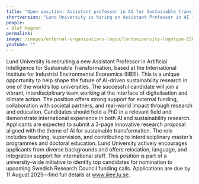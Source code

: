 ```yaml
---
title: "Open position: Assistant professor in AI for Sustainable transformation"
shortversion: "Lund University is hiring an Assistant Professor in AI for Sustainable Transformation at the IIIEE, focusing on cutting-edge interdisciplinary research that bridges digital technologies and climate action. The position offers strong support for external funding, teaching, and collaboration with societal partners, with a pathway to permanent employment. Applications are open until 11 August 2025, and international researchers are especially encouraged to apply."
people:
- Olof Mogren
permalink: 
image: /images/external-organizations-logos/lunduniversity-logotype-1500x1000px.webp
youtube: ""
--- 
```


Lund University is recruiting a new Assistant Professor in Artificial Intelligence for Sustainable Transformation, based at the International Institute for Industrial Environmental Economics (IIIEE).
This is a unique opportunity to help shape the future of AI-driven sustainability research in one of the world’s top universities.
The successful candidate will join a vibrant, interdisciplinary team working at the interface of digitalisation and climate action.
The position offers strong support for external funding, collaboration with societal partners, and real-world impact through research and education.
Candidates should hold a PhD in a relevant field and demonstrate international experience in both AI and sustainability research.
Applicants are expected to submit a 3-page innovative research proposal aligned with the theme of AI for sustainable transformation.
The role includes teaching, supervision, and contributing to interdisciplinary master’s programmes and doctoral education.
Lund University actively encourages applicants from diverse backgrounds and offers relocation, language, and integration support for international staff.
This position is part of a university-wide initiative to identify top candidates for nomination to upcoming Swedish Research Council funding calls.
Applications are due by 11 August 2025—find full details at www.iiiee.lu.se.
